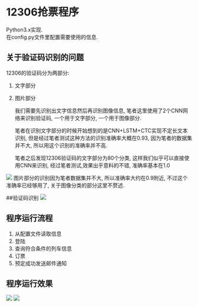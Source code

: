 # 12306抢票程序
Python3.x实现.<br>
在config.py文件里配置需要使用的信息.

## 关于验证码识别的问题
12306的验证码分为两部分:
1. 文字部分
2. 图片部分

    我们需要先识别出文字信息然后再识别图像信息, 笔者这里使用了2个CNN网络来识别验证码, 一个用于文字部分, 一个用于图像部分.
    
    笔者在识别文字部分的时候开始想到的是CNN+LSTM+CTC实现不定长文本识别, 但是经过笔者测试这种方法的识别准确率大概在0.93, 因为笔者的数据集并不大, 所以用这个识别的准确率并不高.
    
    笔者之后发现12306验证码的文字部分为80个分类, 这样我们似乎可以直接使用CNN来识别, 经过笔者测试,效果出乎意料的不错, 准确率基本在1.0
    
<img src="https://github.com/wudinaonao/12306_grab_ticket/blob/master/use/captcha_text.png?raw=true">
图片部分的识别因为笔者数据集并不大, 所以准确率大约在0.9附近, 不过这个准确率已经够用了, 关于图像分类的部分这里不赘述.

##验证码识别
<img src="https://github.com/wudinaonao/12306_grab_ticket/blob/master/use/mark_captcha.png?raw=true">

## 程序运行流程
1. 从配置文件读取信息
2. 登陆
3. 查询符合条件的列车信息
4. 订票
5. 预定成功发送邮件通知

## 程序运行效果
<img src="https://github.com/wudinaonao/12306_grab_ticket/blob/master/use/run.png?raw=true">
<img src="https://github.com/wudinaonao/12306_grab_ticket/blob/master/use/result.png?raw=true">
